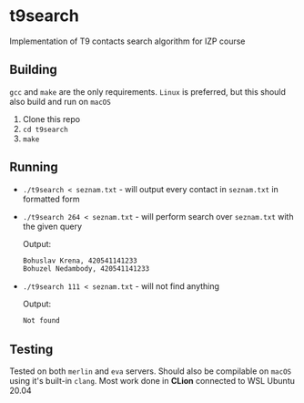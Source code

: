 # t9search
Implementation of T9 contacts search algorithm for IZP course

## Building
`gcc` and `make` are the only requirements. `Linux` is preferred, but this should also build and run on `macOS`
1) Clone this repo
2) `cd t9search`
3) `make` 

## Running
- `./t9search < seznam.txt` - will output every contact in `seznam.txt` in formatted form
- `./t9search 264 < seznam.txt` - will perform search over `seznam.txt` with the given query
  
  Output:
  ```bash
  Bohuslav Krena, 420541141233
  Bohuzel Nedambody, 420541141233

  ```

- `./t9search 111 < seznam.txt` - will not find anything

  Output:
  ```bash
  Not found

  ```  

## Testing
Tested on both `merlin` and `eva` servers. Should also be compilable on `macOS` using it's built-in `clang`. Most work done in **CLion** connected to WSL Ubuntu 20.04 
